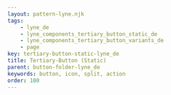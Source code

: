 ```yaml
---
layout: pattern-lyne.njk
tags: 
    - lyne_de
    - lyne_components_tertiary_button_static_de
    - lyne_components_tertiary_button_variants_de
    - page
key: tertiary-button-static-lyne_de
title: Tertiary-Button (Static)
parent: button-folder-lyne_de
keywords: button, icon, split, action
order: 100
---
```

